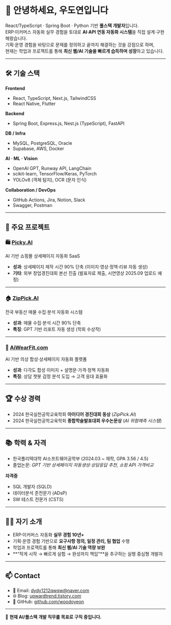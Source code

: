 # 👋 안녕하세요, 우도연입니다  

React/TypeScript · Spring Boot · Python 기반 **풀스택 개발자**입니다.  
ERP·이커머스 자동화 실무 경험을 토대로 **AI·API 연동 자동화 시스템**을 직접 설계·구현해왔습니다.  
기획·운영 경험을 바탕으로 문제를 정의하고 끝까지 해결하는 것을 강점으로 하며,  
현재는 학업과 프로젝트를 통해 **최신 웹/AI 기술을 빠르게 습득하며 성장**하고 있습니다.  

---

## 🛠 기술 스택  

**Frontend**  
- React, TypeScript, Next.js, TailwindCSS  
- React Native, Flutter  

**Backend**  
- Spring Boot, Express.js, Nest.js (TypeScript), FastAPI  

**DB / Infra**  
- MySQL, PostgreSQL, Oracle  
- Supabase, AWS, Docker  

**AI · ML · Vision**  
- OpenAI GPT, Runway API, LangChain  
- scikit-learn, TensorFlow/Keras, PyTorch  
- YOLOv8 (객체 탐지), OCR (문자 인식)  

**Collaboration / DevOps**  
- GitHub Actions, Jira, Notion, Slack  
- Swagger, Postman  

---

## 📑 주요 프로젝트  

### 🛍 [Picky.AI](https://github.com/woodoyeon/Picky.AI)  
AI 기반 쇼핑몰 상세페이지 자동화 SaaS  
- **성과**: 상세페이지 제작 시간 90% 단축 (이미지·영상·정책·리뷰 자동 생성)  
- **기타**: 외부 창업경진대회 본선 진출 (발표자료 제출, 시연영상 2025.09 업로드 예정)  

---

### 🏠 [ZipPick.AI](https://github.com/woodoyeon/ZipPick_ver2)  
전국 부동산 매물 수집·분석 자동화 시스템  
- **성과**: 매물 수집·분석 시간 90% 단축  
- **특징**: GPT 기반 리포트 자동 생성 (학회 수상작)  

---

### 👕 [AiWearFit.com](https://github.com/woodoyeon/AiwearFit.com)  
AI 기반 의상 합성·상세페이지 자동화 플랫폼  
- **성과**: 다각도 합성 이미지 + 설명문·가격·정책 자동화  
- **특징**: 상담 챗봇 감정 분석 도입 → 고객 응대 효율화  

---

## 🏆 수상 경력  

- 2024 한국실천공학교육학회 **아이디어 경진대회 동상** (*ZipPick.AI*)  
- 2024 한국실천공학교육학회 **종합학술발표대회 우수논문상** (*AI 위험예측 시스템*)  

---

## 📚 학력 & 자격  

- 한국폴리텍대학 AI소프트웨어공학부 (2024.03 ~ 재학, GPA 3.56 / 4.5)  
- 졸업논문: *GPT 기반 상세페이지 자동생성·상담응답 추천, 쇼핑 API 가격비교*  

**자격증**  
- SQL 개발자 (SQLD)  
- 데이터분석 준전문가 (ADsP)  
- SW 테스트 전문가 (CSTS)  

---

## 🙋‍♂️ 자기 소개  

- ERP·이커머스 자동화 **실무 경험 10년+**  
- 기획·운영 경험 기반으로 **요구사항 정의, 일정 관리, 팀 협업** 수행  
- 학업과 프로젝트를 통해 **최신 웹/AI 기술 역량 보완**  
- **“작게 시작 → 빠르게 실험 → 완성까지 책임”**을 추구하는 실행 중심형 개발자  

---

## 📫 Contact  

- 📧 Email: dydy1212qwqw@naver.com  
- 🌐 Blog: [upwardtrend.tistory.com](https://upwardtrend.tistory.com/)  
- 💼 GitHub: [github.com/woodoyeon](https://github.com/woodoyeon)  

---

📌 **현재 AI/풀스택 개발 직무를 목표로 구직 중입니다.**
